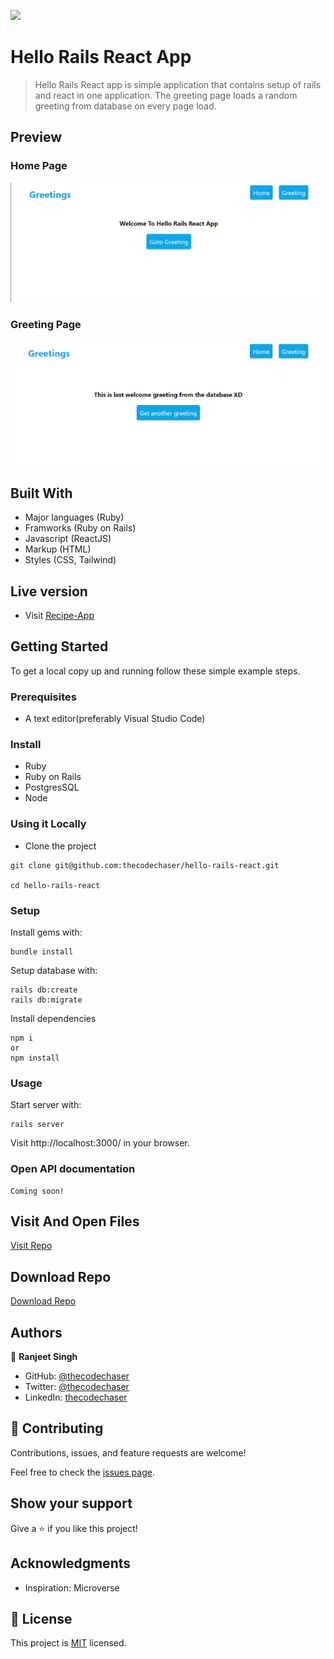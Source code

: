 ![](https://img.shields.io/badge/thecodechaser-blueviolet)

# Hello Rails React App

> Hello Rails React app is simple application that contains setup of rails and react in one application. The greeting page loads a random greeting from database on every page load.

## Preview

### Home Page

![screenshot](./app/assets/images/home.png)

### Greeting Page

![screenshot](./app/assets/images/greeting.png)

## Built With

- Major languages (Ruby)
- Framworks (Ruby on Rails)
- Javascript (ReactJS)
- Markup (HTML)
- Styles (CSS, Tailwind)

## Live version

- Visit [Recipe-App]()

## Getting Started

To get a local copy up and running follow these simple example steps.

### Prerequisites
- A text editor(preferably Visual Studio Code)

### Install
- Ruby
- Ruby on Rails
- PostgresSQL
- Node

### Using it Locally

- Clone the project

```
git clone git@github.com:thecodechaser/hello-rails-react.git

cd hello-rails-react

```

### Setup

Install gems with:

```
bundle install
```

Setup database with:

```
rails db:create
rails db:migrate
```

Install dependencies

```
npm i 
or
npm install
```

### Usage

Start server with:

```
rails server
```

Visit http://localhost:3000/ in your browser.

### Open API documentation

```
Coming soon!
```


## Visit And Open Files

[Visit Repo](https://github.com/thecodechaser/hello-rails-react)

## Download Repo

[Download Repo](https://github.com/thecodechaser/hello-rails-react/archive/refs/heads/main.zip)


## Authors

👤 **Ranjeet Singh**

- GitHub: [@thecodechaser](https://github.com/thecodechaser)
- Twitter: [@thecodechaser](https://twitter.com/thecodechaser)
- LinkedIn: [thecodechaser](https://linkedin.com/in/thecodechaser)

## 🤝 Contributing

Contributions, issues, and feature requests are welcome!

Feel free to check the [issues page](https://github.com/thecodechaser/hello-rails-react/issues).

## Show your support

Give a ⭐️ if you like this project!

## Acknowledgments

- Inspiration: Microverse

## 📝 License

This project is [MIT](./LICENSE.md) licensed.
